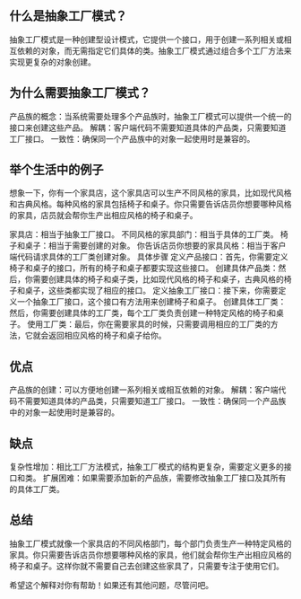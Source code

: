 ## 什么是抽象工厂模式？
抽象工厂模式是一种创建型设计模式，它提供一个接口，用于创建一系列相关或相互依赖的对象，而无需指定它们具体的类。抽象工厂模式通过组合多个工厂方法来实现更复杂的对象创建。

## 为什么需要抽象工厂模式？
产品族的概念：当系统需要处理多个产品族时，抽象工厂模式可以提供一个统一的接口来创建这些产品。
解耦：客户端代码不需要知道具体的产品类，只需要知道工厂接口。
一致性：确保同一个产品族中的对象一起使用时是兼容的。
## 举个生活中的例子
想象一下，你有一个家具店，这个家具店可以生产不同风格的家具，比如现代风格和古典风格。每种风格的家具包括椅子和桌子。你只需要告诉店员你想要哪种风格的家具，店员就会帮你生产出相应风格的椅子和桌子。

家具店：相当于抽象工厂接口。
不同风格的家具部门：相当于具体的工厂类。
椅子和桌子：相当于需要创建的对象。
你告诉店员你想要的家具风格：相当于客户端代码请求具体的工厂类创建对象。
具体步骤
定义产品接口：首先，你需要定义椅子和桌子的接口，所有的椅子和桌子都要实现这些接口。
创建具体产品类：然后，你需要创建具体的椅子和桌子类，比如现代风格的椅子和桌子，古典风格的椅子和桌子，这些类都实现了相应的接口。
定义抽象工厂接口：接下来，你需要定义一个抽象工厂接口，这个接口有方法用来创建椅子和桌子。
创建具体工厂类：然后，你需要创建具体的工厂类，每个工厂类负责创建一种特定风格的椅子和桌子。
使用工厂类：最后，你在需要家具的时候，只需要调用相应的工厂类的方法，它就会返回相应风格的椅子和桌子给你。
## 优点
产品族的创建：可以方便地创建一系列相关或相互依赖的对象。
解耦：客户端代码不需要知道具体的产品类，只需要知道工厂接口。
一致性：确保同一个产品族中的对象一起使用时是兼容的。
## 缺点
复杂性增加：相比工厂方法模式，抽象工厂模式的结构更复杂，需要定义更多的接口和类。
扩展困难：如果需要添加新的产品族，需要修改抽象工厂接口及其所有的具体工厂类。
## 总结
抽象工厂模式就像一个家具店的不同风格部门，每个部门负责生产一种特定风格的家具。你只需要告诉店员你想要哪种风格的家具，他们就会帮你生产出相应风格的椅子和桌子。这样你就不需要自己去创建这些家具了，只需要专注于使用它们。

希望这个解释对你有帮助！如果还有其他问题，尽管问吧。